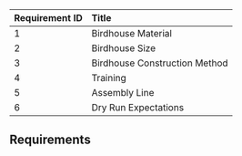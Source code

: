 | Requirement ID | Title                         |
| :------------- | :---------------------------- |
| 1 [](#RID1)    | Birdhouse Material            |
| 2 [](#RID2)    | Birdhouse Size                |
| 3 [](#RID3)    | Birdhouse Construction Method |
| 4 [](#RID4)    | Training                      |
| 5 [](#RID5)    | Assembly Line                 |
| 6 [](#RID6)    | Dry Run Expectations          |

## Requirements

```{include} ./requirement_cards/1.md

```

```{include} ./requirement_cards/2.md

```

```{include} ./requirement_cards/3.md

```

```{include} ./requirement_cards/4.md

```

```{include} ./requirement_cards/5.md

```

```{include} ./requirement_cards/6.md

```
